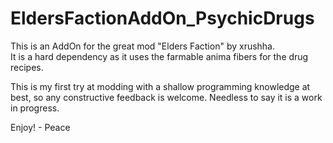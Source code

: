 
# EldersFactionAddOn_PsychicDrugs  

This is an AddOn for the great mod "Elders Faction" by xrushha.  
It is a hard dependency as it uses the farmable anima fibers for the drug recipes.   

This is my first try at modding with a shallow programming knowledge at best, so any constructive feedback is welcome. Needless to say it is a work in progress.  

Enjoy! - Peace  
